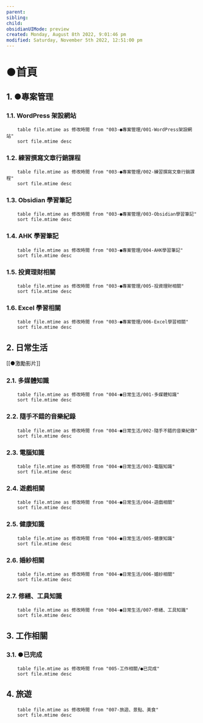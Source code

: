 ```yaml
---
parent: 
sibling: 
child: 
obsidianUIMode: preview
created: Monday, August 8th 2022, 9:01:46 pm
modified: Saturday, November 5th 2022, 12:51:00 pm
---
```

# ●首頁
## 1. ●專案管理
### 1.1. WordPress 架設網站
```dataview
	table file.mtime as 修改時間 from "003-●專案管理/001-WordPress架設網站" 
	sort file.mtime desc
```
### 1.2. 練習撰寫文章行銷課程
```dataview
	table file.mtime as 修改時間 from "003-●專案管理/002-練習撰寫文章行銷課程" 
	sort file.mtime desc
```
### 1.3. Obsidian 學習筆記
```dataview
	table file.mtime as 修改時間 from "003-●專案管理/003-Obsidian學習筆記" 
	sort file.mtime desc
```
### 1.4. AHK 學習筆記
```dataview
	table file.mtime as 修改時間 from "003-●專案管理/004-AHK學習筆記" 
	sort file.mtime desc
```
### 1.5. 投資理財相關
```dataview
	table file.mtime as 修改時間 from "003-●專案管理/005-投資理財相關" 
	sort file.mtime desc
```

### 1.6. Excel 學習相關
```dataview
	table file.mtime as 修改時間 from "003-●專案管理/006-Excel學習相關" 
	sort file.mtime desc
```

## 2. 日常生活

[[●激勵影片]]

### 2.1. 多媒體知識
```dataview
	table file.mtime as 修改時間 from "004-●日常生活/001-多媒體知識" 
	sort file.mtime desc
```

### 2.2. 隨手不錯的音樂紀錄
```dataview
	table file.mtime as 修改時間 from "004-●日常生活/002-隨手不錯的音樂紀錄" 
	sort file.mtime desc
```

### 2.3. 電腦知識
```dataview
	table file.mtime as 修改時間 from "004-●日常生活/003-電腦知識" 
	sort file.mtime desc
```
### 2.4. 遊戲相關
```dataview
	table file.mtime as 修改時間 from "004-●日常生活/004-遊戲相關" 
	sort file.mtime desc
```
### 2.5. 健康知識
```dataview
	table file.mtime as 修改時間 from "004-●日常生活/005-健康知識" 
	sort file.mtime desc
```
### 2.6. 婚紗相關
```dataview
	table file.mtime as 修改時間 from "004-●日常生活/006-婚紗相關" 
	sort file.mtime desc
```
### 2.7. 修繕、工具知識
```dataview
	table file.mtime as 修改時間 from "004-●日常生活/007-修繕、工具知識" 
	sort file.mtime desc
```
## 3. 工作相關
### 3.1. ●已完成
```dataview
	table file.mtime as 修改時間 from "005-工作相關/●已完成" 
	sort file.mtime desc
```

## 4. 旅遊
```dataview
	table file.mtime as 修改時間 from "007-旅遊、景點、美食" 
	sort file.mtime desc
```

